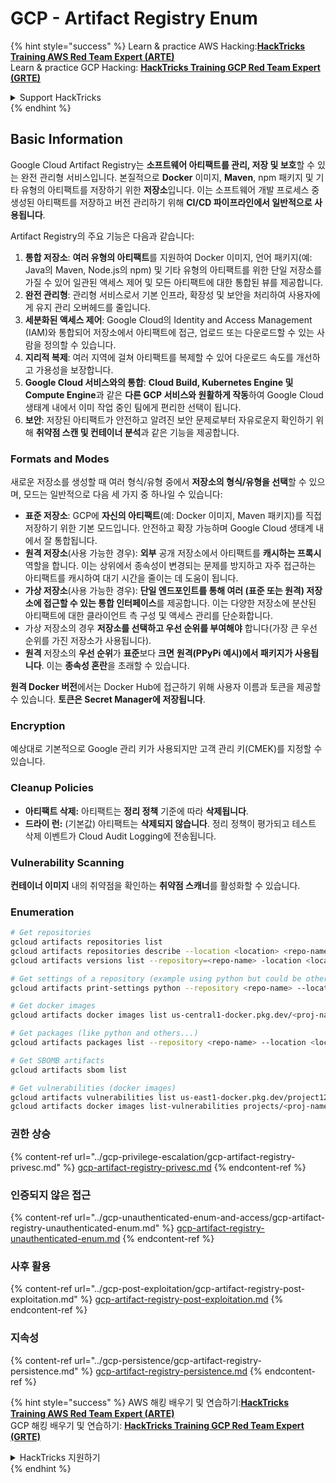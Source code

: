 # GCP - Artifact Registry Enum

{% hint style="success" %}
Learn & practice AWS Hacking:<img src="../../../.gitbook/assets/image (1) (1) (1).png" alt="" data-size="line">[**HackTricks Training AWS Red Team Expert (ARTE)**](https://training.hacktricks.xyz/courses/arte)<img src="../../../.gitbook/assets/image (1) (1) (1).png" alt="" data-size="line">\
Learn & practice GCP Hacking: <img src="../../../.gitbook/assets/image (2).png" alt="" data-size="line">[**HackTricks Training GCP Red Team Expert (GRTE)**<img src="../../../.gitbook/assets/image (2).png" alt="" data-size="line">](https://training.hacktricks.xyz/courses/grte)

<details>

<summary>Support HackTricks</summary>

* Check the [**subscription plans**](https://github.com/sponsors/carlospolop)!
* **Join the** 💬 [**Discord group**](https://discord.gg/hRep4RUj7f) or the [**telegram group**](https://t.me/peass) or **follow** us on **Twitter** 🐦 [**@hacktricks\_live**](https://twitter.com/hacktricks_live)**.**
* **Share hacking tricks by submitting PRs to the** [**HackTricks**](https://github.com/carlospolop/hacktricks) and [**HackTricks Cloud**](https://github.com/carlospolop/hacktricks-cloud) github repos.

</details>
{% endhint %}

## Basic Information

Google Cloud Artifact Registry는 **소프트웨어 아티팩트를 관리, 저장 및 보호**할 수 있는 완전 관리형 서비스입니다. 본질적으로 **Docker** 이미지, **Maven**, npm 패키지 및 기타 유형의 아티팩트를 저장하기 위한 **저장소**입니다. 이는 소프트웨어 개발 프로세스 중 생성된 아티팩트를 저장하고 버전 관리하기 위해 **CI/CD 파이프라인에서 일반적으로 사용됩니다**.

Artifact Registry의 주요 기능은 다음과 같습니다:

1. **통합 저장소**: **여러 유형의 아티팩트**를 지원하여 Docker 이미지, 언어 패키지(예: Java의 Maven, Node.js의 npm) 및 기타 유형의 아티팩트를 위한 단일 저장소를 가질 수 있어 일관된 액세스 제어 및 모든 아티팩트에 대한 통합된 뷰를 제공합니다.
2. **완전 관리형**: 관리형 서비스로서 기본 인프라, 확장성 및 보안을 처리하여 사용자에게 유지 관리 오버헤드를 줄입니다.
3. **세분화된 액세스 제어**: Google Cloud의 Identity and Access Management (IAM)와 통합되어 저장소에서 아티팩트에 접근, 업로드 또는 다운로드할 수 있는 사람을 정의할 수 있습니다.
4. **지리적 복제**: 여러 지역에 걸쳐 아티팩트를 복제할 수 있어 다운로드 속도를 개선하고 가용성을 보장합니다.
5. **Google Cloud 서비스와의 통합**: **Cloud Build, Kubernetes Engine 및 Compute Engine**과 같은 **다른 GCP 서비스와 원활하게 작동**하여 Google Cloud 생태계 내에서 이미 작업 중인 팀에게 편리한 선택이 됩니다.
6. **보안**: 저장된 아티팩트가 안전하고 알려진 보안 문제로부터 자유로운지 확인하기 위해 **취약점 스캔 및 컨테이너 분석**과 같은 기능을 제공합니다.

### Formats and Modes

새로운 저장소를 생성할 때 여러 형식/유형 중에서 **저장소의 형식/유형을 선택**할 수 있으며, 모드는 일반적으로 다음 세 가지 중 하나일 수 있습니다:

* **표준 저장소**: GCP에 **자신의 아티팩트**(예: Docker 이미지, Maven 패키지)를 직접 저장하기 위한 기본 모드입니다. 안전하고 확장 가능하며 Google Cloud 생태계 내에서 잘 통합됩니다.
* **원격 저장소**(사용 가능한 경우): **외부** 공개 저장소에서 아티팩트를 **캐시하는 프록시** 역할을 합니다. 이는 상위에서 종속성이 변경되는 문제를 방지하고 자주 접근하는 아티팩트를 캐시하여 대기 시간을 줄이는 데 도움이 됩니다.
* **가상 저장소**(사용 가능한 경우): **단일 엔드포인트를 통해 여러 (표준 또는 원격) 저장소에 접근할 수 있는 통합 인터페이스**를 제공합니다. 이는 다양한 저장소에 분산된 아티팩트에 대한 클라이언트 측 구성 및 액세스 관리를 단순화합니다.
* 가상 저장소의 경우 **저장소를 선택하고 우선 순위를 부여해야** 합니다(가장 큰 우선 순위를 가진 저장소가 사용됩니다).
* **원격** 저장소의 **우선 순위**가 **표준**보다 **크면** **원격(PPyPi 예시)에서 패키지가 사용됩니다**. 이는 **종속성 혼란**을 초래할 수 있습니다.

**원격 Docker 버전**에서는 Docker Hub에 접근하기 위해 사용자 이름과 토큰을 제공할 수 있습니다. **토큰은 Secret Manager에 저장됩니다**.

### Encryption

예상대로 기본적으로 Google 관리 키가 사용되지만 고객 관리 키(CMEK)를 지정할 수 있습니다.

### Cleanup Policies

* **아티팩트 삭제:** 아티팩트는 **정리 정책** 기준에 따라 **삭제됩니다**.
* **드라이 런:** (기본값) 아티팩트는 **삭제되지 않습니다**. 정리 정책이 평가되고 테스트 삭제 이벤트가 Cloud Audit Logging에 전송됩니다.

### Vulnerability Scanning

**컨테이너 이미지** 내의 취약점을 확인하는 **취약점 스캐너**를 활성화할 수 있습니다.

### Enumeration
```bash
# Get repositories
gcloud artifacts repositories list
gcloud artifacts repositories describe --location <location> <repo-name>
gcloud artifacts versions list --repository=<repo-name> -location <location> --package <package-name>

# Get settings of a repository (example using python but could be other)
gcloud artifacts print-settings python --repository <repo-name> --location <location>

# Get docker images
gcloud artifacts docker images list us-central1-docker.pkg.dev/<proj-name>/<repo-name>

# Get packages (like python and others...)
gcloud artifacts packages list --repository <repo-name> --location <location>

# Get SBOMB artifacts
gcloud artifacts sbom list

# Get vulnerabilities (docker images)
gcloud artifacts vulnerabilities list us-east1-docker.pkg.dev/project123/repository123/someimage@sha256:49765698074d6d7baa82f
gcloud artifacts docker images list-vulnerabilities projects/<proj-name>/locations/<location>/scans/<scan-uuid>
```
### 권한 상승

{% content-ref url="../gcp-privilege-escalation/gcp-artifact-registry-privesc.md" %}
[gcp-artifact-registry-privesc.md](../gcp-privilege-escalation/gcp-artifact-registry-privesc.md)
{% endcontent-ref %}

### 인증되지 않은 접근

{% content-ref url="../gcp-unauthenticated-enum-and-access/gcp-artifact-registry-unauthenticated-enum.md" %}
[gcp-artifact-registry-unauthenticated-enum.md](../gcp-unauthenticated-enum-and-access/gcp-artifact-registry-unauthenticated-enum.md)
{% endcontent-ref %}

### 사후 활용

{% content-ref url="../gcp-post-exploitation/gcp-artifact-registry-post-exploitation.md" %}
[gcp-artifact-registry-post-exploitation.md](../gcp-post-exploitation/gcp-artifact-registry-post-exploitation.md)
{% endcontent-ref %}

### 지속성

{% content-ref url="../gcp-persistence/gcp-artifact-registry-persistence.md" %}
[gcp-artifact-registry-persistence.md](../gcp-persistence/gcp-artifact-registry-persistence.md)
{% endcontent-ref %}

{% hint style="success" %}
AWS 해킹 배우기 및 연습하기:<img src="../../../.gitbook/assets/image (1) (1) (1).png" alt="" data-size="line">[**HackTricks Training AWS Red Team Expert (ARTE)**](https://training.hacktricks.xyz/courses/arte)<img src="../../../.gitbook/assets/image (1) (1) (1).png" alt="" data-size="line">\
GCP 해킹 배우기 및 연습하기: <img src="../../../.gitbook/assets/image (2).png" alt="" data-size="line">[**HackTricks Training GCP Red Team Expert (GRTE)**<img src="../../../.gitbook/assets/image (2).png" alt="" data-size="line">](https://training.hacktricks.xyz/courses/grte)

<details>

<summary>HackTricks 지원하기</summary>

* [**구독 계획**](https://github.com/sponsors/carlospolop) 확인하기!
* **💬 [**Discord 그룹**](https://discord.gg/hRep4RUj7f) 또는 [**텔레그램 그룹**](https://t.me/peass)에 참여하거나 **Twitter** 🐦 [**@hacktricks\_live**](https://twitter.com/hacktricks_live)**를 팔로우하세요.**
* **[**HackTricks**](https://github.com/carlospolop/hacktricks) 및 [**HackTricks Cloud**](https://github.com/carlospolop/hacktricks-cloud) 깃허브 리포지토리에 PR을 제출하여 해킹 팁을 공유하세요.**

</details>
{% endhint %}
